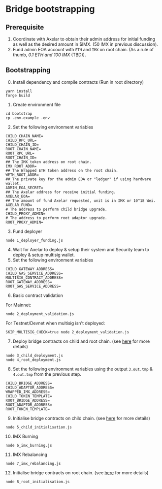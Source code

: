 # Bridge bootstrapping

## Prerequisite
1. Coordinate with Axelar to obtain their admin address for initial funding as well as the desired amount in $IMX. (50 IMX in previous discussion).
2. Fund admin EOA account with `ETH` and `IMX` on root chain. (As a rule of thumb, _0.1 ETH and 100 IMX_ (TBD)).


## Bootstrapping
0. Install dependency and compile contracts (Run in root directory)
```
yarn install
forge build
```
1. Create environment file
```
cd bootstrap
cp .env.example .env
```
2. Set the following environment variables
```
CHILD_CHAIN_NAME=
CHILD_RPC_URL=
CHILD_CHAIN_ID=
ROOT_CHAIN_NAME=
ROOT_RPC_URL=
ROOT_CHAIN_ID=
## The IMX token address on root chain.
IMX_ROOT_ADDR=
## The Wrapped ETH token address on the root chain.
WETH_ROOT_ADDR=
## The private key for the admin EOA or "ledger" if using hardware wallet.
ADMIN_EOA_SECRET=
## The Axelar address for receive initial funding.
AXELAR_EOA=
## The amount of fund Axelar requested, unit is in IMX or 10^18 Wei.
AXELAR_FUND=
# The address to perform child bridge upgrade.
CHILD_PROXY_ADMIN=
# The address to perform root adaptor upgrade.
ROOT_PROXY_ADMIN=
```
3. Fund deployer
```
node 1_deployer_funding.js
```
4. Wait for Axelar to deploy & setup their system and Security team to deploy & setup multisig wallet.
5. Set the following environment variables
```
CHILD_GATEWAY_ADDRESS=
CHILD_GAS_SERVICE_ADDRESS=
MULTISIG_CONTRACT_ADDRESS=
ROOT_GATEWAY_ADDRESS=
ROOT_GAS_SERVICE_ADDRESS=
```
6. Basic contract validation

For Mainnet:
```
node 2_deployment_validation.js
```
For Testnet/Devnet when multisig isn't deployed:
```
SKIP_MULTISIG_CHECK=true node 2_deployment_validation.js
```
7. Deploy bridge contracts on child and root chain. (see [here](../README.md#remote-deployment) for more details)
```
node 3_child_deployment.js
node 4_root_deployment.js
```
8. Set the following environment variables using the output `3.out.tmp` & `4.out.tmp` from the previous step.
```
CHILD_BRIDGE_ADDRESS=
CHILD_ADAPTOR_ADDRESS=
WRAPPED_IMX_ADDRESS=
CHILD_TOKEN_TEMPLATE=
ROOT_BRIDGE_ADDRESS=
ROOT_ADAPTOR_ADDRESS=
ROOT_TOKEN_TEMPLATE=
```
9. Initialise bridge contracts on child chain. (see [here](../README.md#remote-deployment) for more details)
```
node 5_child_initialisation.js
```
10. IMX Burning
```
node 6_imx_burning.js
```
11. IMX Rebalancing
```
node 7_imx_rebalancing.js
```
12. Initialise bridge contracts on root chain. (see [here](../README.md#remote-deployment) for more details)
```
node 8_root_initialisation.js
```
